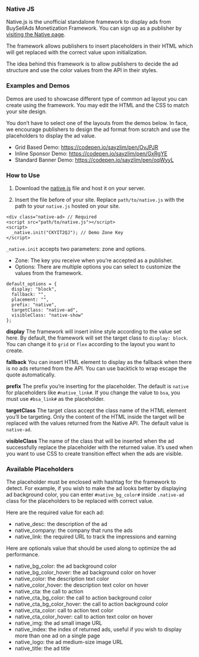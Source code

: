 ### Native JS
Native.js is the unofficial standalone framework to display ads from BuySellAds Monetization Framework. You can sign up as a publisher by [visiting the Native page](https://www.buysellads.com/publishers/native).

The framework allows publishers to insert placeholders in their HTML which will get replaced with the correct value upon initialization.

The idea behind this framework is to allow publishers to decide the ad structure and use the color values from the API in their styles.

### Examples and Demos
Demos are used to showcase different type of common ad layout you can create using the framework. You may edit the HTML and the CSS to match your site design.

You don’t have to select one of the layouts from the demos below. In face, we encourage publishers to design the ad format from scratch and use the placeholders to display the ad value.

- Grid Based Demo: https://codepen.io/sayzlim/pen/OvJPJR
- Inline Sponsor Demo: https://codepen.io/sayzlim/pen/GxRgYE
- Standard Banner Demo: https://codepen.io/sayzlim/pen/oqWyyL


### How to Use
1. Download the [native.js](https://github.com/sayzlim/native.js/blob/master/native.js) file and host it on your server.

2. Insert the file before </head> of your site. Replace `path/to/native.js` with the path to your `native.js` hosted on your site.

```
<div class="native-ad> // Required
<script src="path/to/native.js"></script>
<script>
  _native.init("CKYIT2QJ"); // Demo Zone Key
</script>
```


`_native.init` accepts two parameters: zone and options.

- Zone: The key you receive when you’re accepted as a publisher.
- Options: There are multiple options you can select to customize the values from the framework.

```
default_options = {
  display: "block",
  fallback: "",
  placement: "",
  prefix: "native",
  targetClass: "native-ad",
  visibleClass: "native-show"
};
```

**display**
The framework will insert inline style according to the value set here. By default, the framework will set the target class to `display: block`. You can change it to `grid` or `flex` according to the layout you want to create.

**fallback**
You can insert HTML element to display as the fallback when there is no ads returned from the API. You can use backtick to wrap escape the quote automatically.

**prefix**
The prefix you’re inserting for the placeholder. The default is `native` for placeholders like `#native_link#`. If you change the value to `bsa`, you must use `#bsa_link#` as the placeholder.

**targetClass**
The target class accept the class name of the HTML element you’ll be targeting. Only the content of the HTML inside the target will be replaced with the values returned from the Native API. The default value is `native-ad`.

**visibleClass**
The name of the class that will be inserted when the ad successfully replace the placeholder with the returned value. It’s used when you want to use CSS to create transition effect when the ads are visible.

### Available Placeholders
The placeholder must be enclosed with hashtag for the framework to detect. For example, if you wish to make the ad looks better by displaying ad background color, you can enter `#native_bg_color#` inside `.native-ad` class for the placeholders to be replaced with correct value.

Here are the required value for each ad:
- native_desc: the description of the ad
- native_company: the company that runs the ads
- native_link: the required URL to track the impressions and earning

Here are optionals value that should be used along to optimize the ad performance.
- native_bg_color: the ad background color
- native_bg_color_hover: the ad background color on hover
- native_color: the description text color
- native_color_hover: the description text color on hover
- native_cta: the call to action
- native_cta_bg_color: the call to action background color
- native_cta_bg_color_hover: the call to action background color
- native_cta_color: call to action text color
- native_cta_color_hover: call to action text color on hover
- native_img: the ad small image URL
- native_index: the index of returned ads, useful if you wish to display more than one ad on a single page
- native_logo: the ad medium-size image URL
- native_title: the ad title